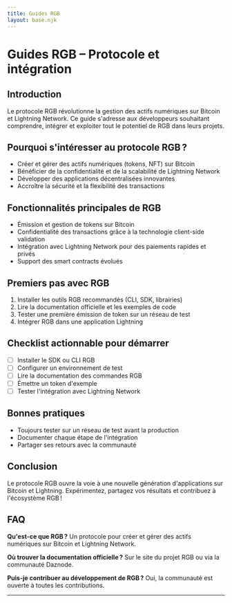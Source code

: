 ```yaml
---
title: Guides RGB
layout: base.njk
---
```


# Guides RGB – Protocole et intégration

## Introduction

Le protocole RGB révolutionne la gestion des actifs numériques sur Bitcoin et Lightning Network. Ce guide s'adresse aux développeurs souhaitant comprendre, intégrer et exploiter tout le potentiel de RGB dans leurs projets.

## Pourquoi s'intéresser au protocole RGB ?

- Créer et gérer des actifs numériques (tokens, NFT) sur Bitcoin
- Bénéficier de la confidentialité et de la scalabilité de Lightning Network
- Développer des applications décentralisées innovantes
- Accroître la sécurité et la flexibilité des transactions

## Fonctionnalités principales de RGB

- Émission et gestion de tokens sur Bitcoin
- Confidentialité des transactions grâce à la technologie client-side validation
- Intégration avec Lightning Network pour des paiements rapides et privés
- Support des smart contracts évolués

## Premiers pas avec RGB

1. Installer les outils RGB recommandés (CLI, SDK, librairies)
2. Lire la documentation officielle et les exemples de code
3. Tester une première émission de token sur un réseau de test
4. Intégrer RGB dans une application Lightning

## Checklist actionnable pour démarrer

- [ ] Installer le SDK ou CLI RGB
- [ ] Configurer un environnement de test
- [ ] Lire la documentation des commandes RGB
- [ ] Émettre un token d'exemple
- [ ] Tester l'intégration avec Lightning Network

## Bonnes pratiques

- Toujours tester sur un réseau de test avant la production
- Documenter chaque étape de l'intégration
- Partager ses retours avec la communauté

## Conclusion

Le protocole RGB ouvre la voie à une nouvelle génération d'applications sur Bitcoin et Lightning. Expérimentez, partagez vos résultats et contribuez à l'écosystème RGB !

## FAQ

**Qu'est-ce que RGB ?**
Un protocole pour créer et gérer des actifs numériques sur Bitcoin et Lightning Network.

**Où trouver la documentation officielle ?**
Sur le site du projet RGB ou via la communauté Daznode.

**Puis-je contribuer au développement de RGB ?**
Oui, la communauté est ouverte à toutes les contributions.

--- 